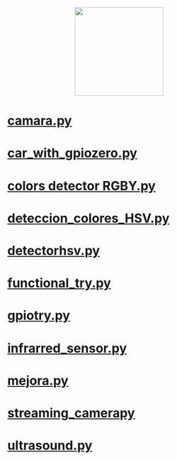 <p align="center">
  <img width="200" height="200" src="https://github.com/Ploirad/WRO-2024-ArduMASTERS/assets/148375115/122c7233-1e41-4727-894d-9d810f12458b">
</p> 

# [camara.py](https://github.com/Ploirad/WRO-2024-ArduMASTERS/blob/francisco-y-mario/src/diary/camara.py)
# [car_with_gpiozero.py](https://github.com/Ploirad/WRO-2024-ArduMASTERS/blob/francisco-y-mario/src/diary/car_with_gpiozero.py)
# [colors detector RGBY.py](https://github.com/Ploirad/WRO-2024-ArduMASTERS/blob/francisco-y-mario/src/diary/colors%20detector%20RGBY.py)
# [deteccion_colores_HSV.py](https://github.com/Ploirad/WRO-2024-ArduMASTERS/blob/francisco-y-mario/src/diary/deteccion_colores_HSV.py)
# [detectorhsv.py](https://github.com/Ploirad/WRO-2024-ArduMASTERS/blob/francisco-y-mario/src/diary/detectorhsv.py)
# [functional_try.py]()
# [gpiotry.py]()
# [infrarred_sensor.py]()
# [mejora.py]()
# [streaming_camerapy]()
# [ultrasound.py]()
